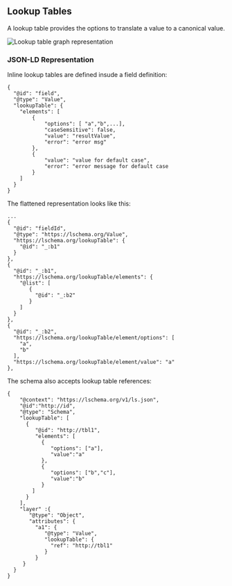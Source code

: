 ## Lookup Tables

A lookup table provides the options to translate a value to a
canonical value.

![Lookup table graph representation](lookup-tables-graph-representation.png)


### JSON-LD Representation

Inline lookup tables are defined insude a field definition:

```
{ 
  "@id": "field",
  "@type": "Value",
  "lookupTable": {
    "elements": [
        {
            "options": [ "a","b",...],
            "caseSemsitive": false,
            "value": "resultValue",
            "error": "error msg"
        },
        {
            "value": "value for default case",
            "error": "error message for default case
        }
    ]
  }
}
```

The flattened representation looks like this:

```
...
{
  "@id": "fieldId",
  "@type": "https://lschema.org/Value",
  "https://lschema.org/lookupTable": {
    "@id": "_:b1"
  }
},
{
  "@id": "_:b1",
  "https://lschema.org/lookupTable/elements": {
    "@list": [
       {
         "@id": "_:b2"
       }
    ]
  }
},
{
  "@id": "_:b2",
  "https://lschema.org/lookupTable/element/options": [
    "a",
    "b"
  ],
  "https://lschema.org/lookupTable/element/value": "a"
},
```

The schema also accepts lookup table references:

```
{
    "@context": "https://lschema.org/v1/ls.json",
    "@id":"http://id",
    "@type": "Schema",
    "lookupTable": [
      {
         "@id": "http://tbl1",
         "elements": [
           {
              "options": ["a"],
              "value":"a"
           },
           {
              "options": ["b","c"],
              "value":"b"
           }
        ]
      }
    ],
    "layer" :{
       "@type": "Object",
       "attributes": {
         "a1": {
            "@type": "Value",
            "lookupTable": {
              "ref": "http://tbl1"
            }
         }
     }
  } 
}
```

